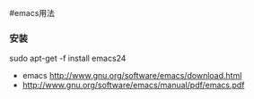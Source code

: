 #emacs用法
### 安装
sudo apt-get -f install emacs24



 - emacs http://www.gnu.org/software/emacs/download.html
 - http://www.gnu.org/software/emacs/manual/pdf/emacs.pdf
